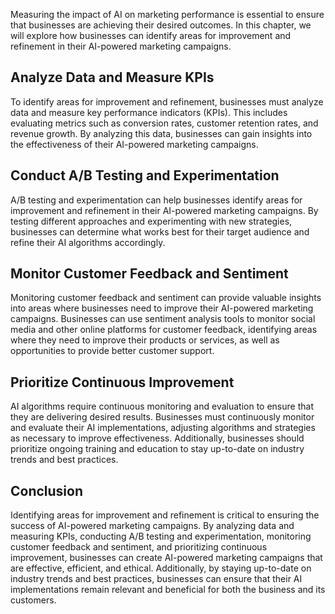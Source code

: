 

Measuring the impact of AI on marketing performance is essential to ensure that businesses are achieving their desired outcomes. In this chapter, we will explore how businesses can identify areas for improvement and refinement in their AI-powered marketing campaigns.

Analyze Data and Measure KPIs
-----------------------------

To identify areas for improvement and refinement, businesses must analyze data and measure key performance indicators (KPIs). This includes evaluating metrics such as conversion rates, customer retention rates, and revenue growth. By analyzing this data, businesses can gain insights into the effectiveness of their AI-powered marketing campaigns.

Conduct A/B Testing and Experimentation
---------------------------------------

A/B testing and experimentation can help businesses identify areas for improvement and refinement in their AI-powered marketing campaigns. By testing different approaches and experimenting with new strategies, businesses can determine what works best for their target audience and refine their AI algorithms accordingly.

Monitor Customer Feedback and Sentiment
---------------------------------------

Monitoring customer feedback and sentiment can provide valuable insights into areas where businesses need to improve their AI-powered marketing campaigns. Businesses can use sentiment analysis tools to monitor social media and other online platforms for customer feedback, identifying areas where they need to improve their products or services, as well as opportunities to provide better customer support.

Prioritize Continuous Improvement
---------------------------------

AI algorithms require continuous monitoring and evaluation to ensure that they are delivering desired results. Businesses must continuously monitor and evaluate their AI implementations, adjusting algorithms and strategies as necessary to improve effectiveness. Additionally, businesses should prioritize ongoing training and education to stay up-to-date on industry trends and best practices.

Conclusion
----------

Identifying areas for improvement and refinement is critical to ensuring the success of AI-powered marketing campaigns. By analyzing data and measuring KPIs, conducting A/B testing and experimentation, monitoring customer feedback and sentiment, and prioritizing continuous improvement, businesses can create AI-powered marketing campaigns that are effective, efficient, and ethical. Additionally, by staying up-to-date on industry trends and best practices, businesses can ensure that their AI implementations remain relevant and beneficial for both the business and its customers.
